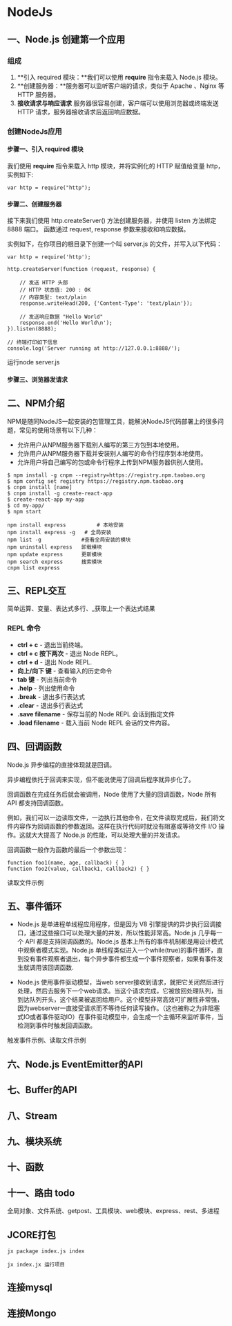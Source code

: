 # NodeJs

## 一、Node.js 创建第一个应用

### 组成

1. **引入 required 模块：**我们可以使用 **require** 指令来载入 Node.js 模块。
2. **创建服务器：**服务器可以监听客户端的请求，类似于 Apache 、Nginx 等 HTTP 服务器。
3. **接收请求与响应请求** 服务器很容易创建，客户端可以使用浏览器或终端发送 HTTP 请求，服务器接收请求后返回响应数据。

### 创建NodeJs应用

#### 步骤一、引入 required 模块

我们使用 **require** 指令来载入 http 模块，并将实例化的 HTTP 赋值给变量 http，实例如下:

```
var http = require("http");
```
#### 步骤二、创建服务器

接下来我们使用 http.createServer() 方法创建服务器，并使用 listen 方法绑定 8888 端口。 函数通过 request, response 参数来接收和响应数据。

实例如下，在你项目的根目录下创建一个叫 server.js 的文件，并写入以下代码：

```
var http = require('http');

http.createServer(function (request, response) {

    // 发送 HTTP 头部 
    // HTTP 状态值: 200 : OK
    // 内容类型: text/plain
    response.writeHead(200, {'Content-Type': 'text/plain'});

    // 发送响应数据 "Hello World"
    response.end('Hello World\n');
}).listen(8888);

// 终端打印如下信息
console.log('Server running at http://127.0.0.1:8888/');
```
运行node server.js

#### 步骤三、浏览器发请求

## 二、NPM介绍

NPM是随同NodeJS一起安装的包管理工具，能解决NodeJS代码部署上的很多问题，常见的使用场景有以下几种：

- 允许用户从NPM服务器下载别人编写的第三方包到本地使用。
- 允许用户从NPM服务器下载并安装别人编写的命令行程序到本地使用。
- 允许用户将自己编写的包或命令行程序上传到NPM服务器供别人使用。

```
$ npm install -g cnpm --registry=https://registry.npm.taobao.org
$ npm config set registry https://registry.npm.taobao.org
$ cnpm install [name]
$ cnpm install -g create-react-app
$ create-react-app my-app
$ cd my-app/
$ npm start

npm install express          # 本地安装
npm install express -g   # 全局安装
npm list -g				#查看全局安装的模块
npm uninstall express	卸载模块
npm update express		更新模块
npm search express		搜索模块
cnpm list express
```

## 三、REPL交互

简单运算、变量、表达式多行、_获取上一个表达式结果

###  REPL 命令

- **ctrl + c** - 退出当前终端。
- **ctrl + c 按下两次** - 退出 Node REPL。
- **ctrl + d** - 退出 Node REPL.
- **向上/向下 键** - 查看输入的历史命令
- **tab 键** - 列出当前命令
- **.help** - 列出使用命令
- **.break** - 退出多行表达式
- **.clear** - 退出多行表达式
- **.save filename** - 保存当前的 Node REPL 会话到指定文件
- **.load filename** - 载入当前 Node REPL 会话的文件内容。

## 四、回调函数

Node.js 异步编程的直接体现就是回调。

异步编程依托于回调来实现，但不能说使用了回调后程序就异步化了。

回调函数在完成任务后就会被调用，Node 使用了大量的回调函数，Node 所有 API 都支持回调函数。

例如，我们可以一边读取文件，一边执行其他命令，在文件读取完成后，我们将文件内容作为回调函数的参数返回。这样在执行代码时就没有阻塞或等待文件 I/O 操作。这就大大提高了 Node.js 的性能，可以处理大量的并发请求。

回调函数一般作为函数的最后一个参数出现：

```
function foo1(name, age, callback) { }
function foo2(value, callback1, callback2) { }
```

读取文件示例

## 五、事件循环

* Node.js 是单进程单线程应用程序，但是因为 V8 引擎提供的异步执行回调接口，通过这些接口可以处理大量的并发，所以性能非常高。Node.js 几乎每一个 API 都是支持回调函数的。Node.js 基本上所有的事件机制都是用设计模式中观察者模式实现。Node.js 单线程类似进入一个while(true)的事件循环，直到没有事件观察者退出，每个异步事件都生成一个事件观察者，如果有事件发生就调用该回调函数.


* Node.js 使用事件驱动模型，当web server接收到请求，就把它关闭然后进行处理，然后去服务下一个web请求。当这个请求完成，它被放回处理队列，当到达队列开头，这个结果被返回给用户。这个模型非常高效可扩展性非常强，因为webserver一直接受请求而不等待任何读写操作。（这也被称之为非阻塞式IO或者事件驱动IO）在事件驱动模型中，会生成一个主循环来监听事件，当检测到事件时触发回调函数。

触发事件示例、读取文件示例

## 六、Node.js EventEmitter的API

## 七、Buffer的API

## 八、Stream

## 九、模块系统

## 十、函数

## 十一、路由 todo

全局对象、文件系统、getpost、工具模块、web模块、express、rest、多进程

## JCORE打包

```
jx package index.js index

jx index.jx	运行项目
```

## 连接mysql

## 连接Mongo

